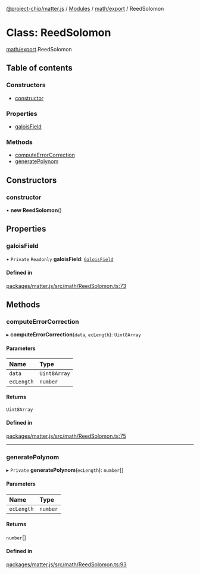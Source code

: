 [@project-chip/matter.js](../README.md) / [Modules](../modules.md) / [math/export](../modules/math_export.md) / ReedSolomon

# Class: ReedSolomon

[math/export](../modules/math_export.md).ReedSolomon

## Table of contents

### Constructors

- [constructor](math_export.ReedSolomon.md#constructor)

### Properties

- [galoisField](math_export.ReedSolomon.md#galoisfield)

### Methods

- [computeErrorCorrection](math_export.ReedSolomon.md#computeerrorcorrection)
- [generatePolynom](math_export.ReedSolomon.md#generatepolynom)

## Constructors

### constructor

• **new ReedSolomon**()

## Properties

### galoisField

• `Private` `Readonly` **galoisField**: [`GaloisField`](export._internal_.GaloisField.md)

#### Defined in

[packages/matter.js/src/math/ReedSolomon.ts:73](https://github.com/project-chip/matter.js/blob/16d5b0d/packages/matter.js/src/math/ReedSolomon.ts#L73)

## Methods

### computeErrorCorrection

▸ **computeErrorCorrection**(`data`, `ecLength`): `Uint8Array`

#### Parameters

| Name | Type |
| :------ | :------ |
| `data` | `Uint8Array` |
| `ecLength` | `number` |

#### Returns

`Uint8Array`

#### Defined in

[packages/matter.js/src/math/ReedSolomon.ts:75](https://github.com/project-chip/matter.js/blob/16d5b0d/packages/matter.js/src/math/ReedSolomon.ts#L75)

___

### generatePolynom

▸ `Private` **generatePolynom**(`ecLength`): `number`[]

#### Parameters

| Name | Type |
| :------ | :------ |
| `ecLength` | `number` |

#### Returns

`number`[]

#### Defined in

[packages/matter.js/src/math/ReedSolomon.ts:93](https://github.com/project-chip/matter.js/blob/16d5b0d/packages/matter.js/src/math/ReedSolomon.ts#L93)
